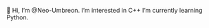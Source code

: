 👋 Hi, I’m @Neo-Umbreon. I’m interested in C++
I’m currently learning Python.

<!---
Neo-Umbreon/Neo-Umbreon is a ✨ special ✨ repository because its `README.md` (this file) appears on your GitHub profile.
You can click the Preview link to take a look at your changes.
--->
